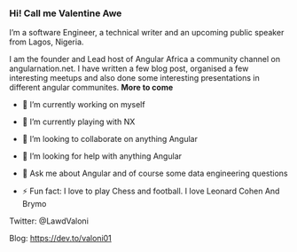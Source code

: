 ### Hi! Call me Valentine Awe

I’m a software Engineer, a technical writer and an upcoming public speaker from Lagos, Nigeria. 

I am the founder and Lead host of Angular Africa a community channel on angularnation.net. I have written a few blog post, organised a few interesting meetups and also done some interesting presentations in different angular communites.  **More to come**

- 🔭 I’m currently working on myself
- 🌱 I’m currently playing with NX
- 👯 I’m looking to collaborate on anything Angular
- 🤔 I’m looking for help with anything Angular
- 💬 Ask me about Angular and of course some data engineering questions

- ⚡ Fun fact: I love to play Chess and football. I love Leonard Cohen And Brymo

Twitter: @LawdValoni 

Blog: https://dev.to/valoni01
